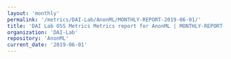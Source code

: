 ```yaml
---
layout: 'monthly'
permalink: '/metrics/DAI-Lab/AnonML/MONTHLY-REPORT-2019-06-01/'
title: 'DAI Lab OSS Metrics Metrics report for AnonML | MONTHLY-REPORT-2019-06-01'
organization: 'DAI-Lab'
repository: 'AnonML'
current_date: '2019-06-01'
---
```

